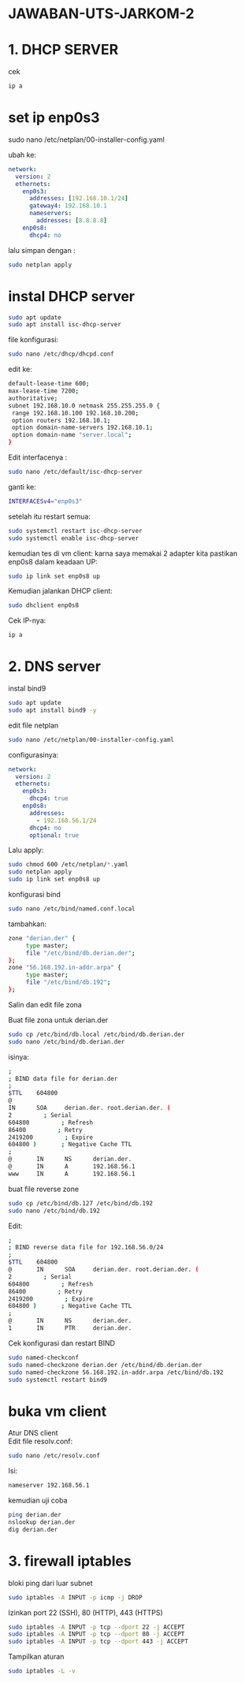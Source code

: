 # JAWABAN-UTS-JARKOM-2
# 1. DHCP SERVER
 cek
```bash
ip a
```
# set ip enp0s3
sudo nano /etc/netplan/00-installer-config.yaml

ubah ke:

```yaml
network: 
  version: 2 
  ethernets: 
    enp0s3: 
      addresses: [192.168.10.1/24] 
      gateway4: 192.168.10.1 
      nameservers: 
        addresses: [8.8.8.8] 
    enp0s8: 
      dhcp4: no
```

lalu simpan dengan :
```bash
sudo netplan apply
```

# instal DHCP server
```bash
sudo apt update 
sudo apt install isc-dhcp-server 
```

file konfigurasi: 
```bash
sudo nano /etc/dhcp/dhcpd.conf 
```

edit ke: 
```bash
default-lease-time 600; 
max-lease-time 7200; 
authoritative; 
subnet 192.168.10.0 netmask 255.255.255.0 { 
 range 192.168.10.100 192.168.10.200; 
 option routers 192.168.10.1; 
 option domain-name-servers 192.168.10.1; 
 option domain-name "server.local"; 
}
```

Edit interfacenya : 
```bash
sudo nano /etc/default/isc-dhcp-server 
```

ganti ke: 
```bash
INTERFACESv4="enp0s3"
```

setelah itu restart semua:
```bash
sudo systemctl restart isc-dhcp-server 
sudo systemctl enable isc-dhcp-server 
```

kemudian tes di vm client:
karna saya memakai 2 adapter kita pastikan enp0s8 dalam keadaan UP: 
```bash
sudo ip link set enp0s8 up 
```

Kemudian jalankan DHCP client: 
```bash
sudo dhclient enp0s8 
```

Cek IP-nya: 
```bash
ip a 
```

# 2. DNS server

instal bind9
```bash
sudo apt update
sudo apt install bind9 -y 
```

edit file netplan
```bash
sudo nano /etc/netplan/00-installer-config.yaml 
```

configurasinya:
```yaml
network: 
  version: 2 
  ethernets: 
    enp0s3: 
      dhcp4: true 
    enp0s8: 
      addresses: 
        - 192.168.56.1/24 
      dhcp4: no 
      optional: true 
```

Lalu apply: 
```bash
sudo chmod 600 /etc/netplan/*.yaml 
sudo netplan apply 
sudo ip link set enp0s8 up 
```

konfigurasi bind
```bash
sudo nano /etc/bind/named.conf.local 
```

tambahkan:
```bash
zone "derian.der" { 
     type master; 
     file "/etc/bind/db.derian.der"; 
}; 
zone "56.168.192.in-addr.arpa" { 
     type master; 
     file "/etc/bind/db.192"; 
}; 
```

Salin dan edit file zona 

Buat file zona untuk derian.der 
```bash
sudo cp /etc/bind/db.local /etc/bind/db.derian.der 
sudo nano /etc/bind/db.derian.der 
```

isinya:
```bash
; 
; BIND data file for derian.der 
; 
$TTL    604800 
@       
IN      SOA     derian.der. root.derian.der. ( 
2         ; Serial 
604800         ; Refresh 
86400         ; Retry 
2419200         ; Expire 
604800 )       ; Negative Cache TTL 
; 
@       IN      NS      derian.der. 
@       IN      A       192.168.56.1 
www     IN      A       192.168.56.1 
```

buat file reverse zone
```bash
sudo cp /etc/bind/db.127 /etc/bind/db.192 
sudo nano /etc/bind/db.192 
```

Edit: 
```bash
; 
; BIND reverse data file for 192.168.56.0/24 
; 
$TTL    604800 
@       IN      SOA     derian.der. root.derian.der. ( 
2         ; Serial 
604800         ; Refresh 
86400         ; Retry 
2419200         ; Expire 
604800 )       ; Negative Cache TTL 
; 
@       IN      NS      derian.der. 
1       IN      PTR     derian.der.
```

Cek konfigurasi dan restart BIND 
```bash
sudo named-checkconf 
sudo named-checkzone derian.der /etc/bind/db.derian.der 
sudo named-checkzone 56.168.192.in-addr.arpa /etc/bind/db.192 
sudo systemctl restart bind9 
```

# buka vm client

Atur DNS client  
Edit file resolv.conf: 
```bash
sudo nano /etc/resolv.conf 
```

Isi: 
```bash
nameserver 192.168.56.1 
```

kemudian uji coba
```bash
ping derian.der 
nslookup derian.der 
dig derian.der 
```

# 3. firewall iptables

bloki ping dari luar subnet 
```bash
sudo iptables -A INPUT -p icmp -j DROP 
```

Izinkan port 22 (SSH), 80 (HTTP), 443 (HTTPS) 
```bash
sudo iptables -A INPUT -p tcp --dport 22 -j ACCEPT 
sudo iptables -A INPUT -p tcp --dport 80 -j ACCEPT 
sudo iptables -A INPUT -p tcp --dport 443 -j ACCEPT 
```

Tampilkan aturan 
```bash
sudo iptables -L -v 
```
